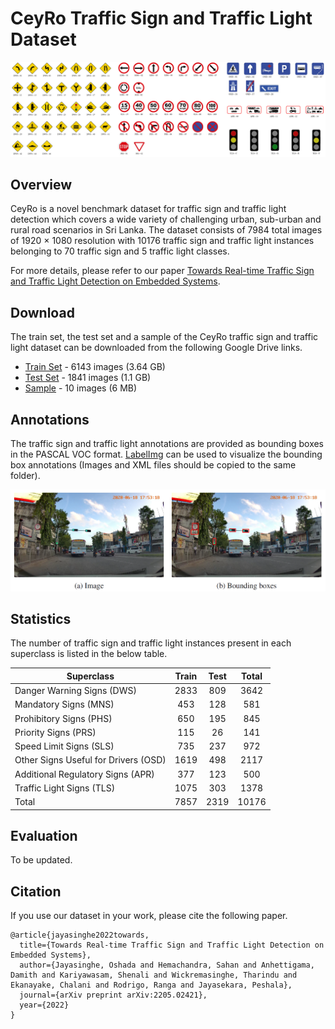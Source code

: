 # CeyRo Traffic Sign and Traffic Light Dataset

![classes_grid](https://github.com/oshadajay/CeyRo/blob/main/figures/classes_grid.png)

## Overview

CeyRo is a novel benchmark dataset for traffic sign and traffic light detection which covers a wide variety of challenging urban, sub-urban and rural road scenarios in Sri Lanka. 
The dataset consists of 7984 total images of 1920 &times; 1080 resolution with 10176 traffic sign and traffic light instances belonging to 70 traffic sign and 5 traffic light classes. 

For more details, please refer to our paper [Towards Real-time Traffic Sign and Traffic Light Detection on Embedded Systems](https://arxiv.org/abs/2205.02421).

## Download

The train set, the test set and a sample of the CeyRo traffic sign and traffic light dataset can be downloaded from the following Google Drive links.
* [Train Set](https://drive.google.com/file/d/105J3fU3G_ujxNCFp9KX3u_PnbGcCkhXa/) - 6143 images (3.64 GB)
* [Test Set](https://drive.google.com/file/d/1MHqePR3ShjCh6GdpUKHbFpGyMztqAR6A/) - 1841 images (1.1 GB)
* [Sample](https://drive.google.com/file/d/1DIZWkK2qsnZ113zy3ESlUA68q937z6-G/) - 10 images (6 MB)

## Annotations

The traffic sign and traffic light annotations are provided as bounding boxes in the PASCAL VOC format.
[LabelImg](https://github.com/tzutalin/labelImg) can be used to visualize the bounding box annotations (Images and XML files should be copied to the same folder).

![annotation_format](https://github.com/oshadajay/CeyRo/blob/main/figures/annotation_format.png)

## Statistics

The number of traffic sign and traffic light instances present in each superclass is listed in the below table.

| Superclass | Train | Test | Total |
|----------|:------------------:|:-----------------:|:----------------------:|
|Danger Warning Signs (DWS) |2833 |809 |3642|
|Mandatory Signs (MNS) |453 |128 |581|
|Prohibitory Signs (PHS) |650 |195 |845|
|Priority Signs (PRS) |115 |26 |141|
|Speed Limit Signs (SLS) |735 |237 |972|
|Other Signs Useful for Drivers (OSD) |1619| 498| 2117|
|Additional Regulatory Signs (APR) |377 |123 |500|
|Traffic Light Signs (TLS) |1075| 303 |1378|
|Total |7857 |2319| 10176|

## Evaluation

To be updated.

## Citation

If you use our dataset in your work, please cite the following paper.
```
@article{jayasinghe2022towards,
  title={Towards Real-time Traffic Sign and Traffic Light Detection on Embedded Systems},
  author={Jayasinghe, Oshada and Hemachandra, Sahan and Anhettigama, Damith and Kariyawasam, Shenali and Wickremasinghe, Tharindu and Ekanayake, Chalani and Rodrigo, Ranga and Jayasekara, Peshala},
  journal={arXiv preprint arXiv:2205.02421},
  year={2022}
}
```